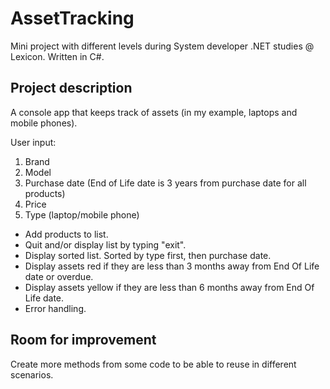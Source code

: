 # AssetTracking
Mini project with different levels during System developer .NET studies @ Lexicon. Written in C#.

## Project description
A console app that keeps track of assets (in my example, laptops and mobile phones).

User input:
1. Brand
2. Model
3. Purchase date (End of Life date is 3 years from purchase date for all products)
4. Price
5. Type (laptop/mobile phone)

- Add products to list.
- Quit and/or display list by typing "exit".
- Display sorted list. Sorted by type first, then purchase date.
- Display assets red if they are less than 3 months away from End Of Life date or overdue.
- Display assets yellow if they are less than 6 months away from End Of Life date.
- Error handling.

## Room for improvement
Create more methods from some code to be able to reuse in different scenarios.
